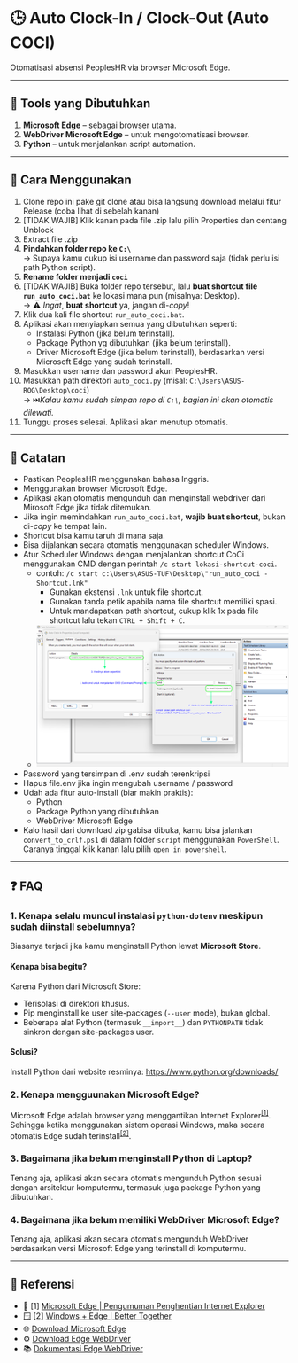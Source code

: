 # 🕒 Auto Clock-In / Clock-Out (Auto COCI)

Otomatisasi absensi PeoplesHR via browser Microsoft Edge.

---

## 🧰 Tools yang Dibutuhkan

1. **Microsoft Edge** – sebagai browser utama.
2. **WebDriver Microsoft Edge** – untuk mengotomatisasi browser.
3. **Python** – untuk menjalankan script automation.

---

## 🚀 Cara Menggunakan

1. Clone repo ini pake git clone atau bisa langsung download melalui fitur Release (coba lihat di sebelah kanan)
2. [TIDAK WAJIB] Klik kanan pada file .zip lalu pilih Properties dan centang Unblock
3. Extract file .zip
4. **Pindahkan folder repo ke `C:\`**  
   → Supaya kamu cukup isi username dan password saja (tidak perlu isi path Python script).
5. **Rename folder menjadi `coci`**
6. [TIDAK WAJIB] Buka folder repo tersebut, lalu **buat shortcut file `run_auto_coci.bat`** ke lokasi mana pun (misalnya: Desktop).  
   → ⚠️ _Ingat_, **buat shortcut** ya, jangan di-_copy_!
7. Klik dua kali file shortcut `run_auto_coci.bat`.
8. Aplikasi akan menyiapkan semua yang dibutuhkan seperti:
   - Instalasi Python (jika belum terinstall).
   - Package Python yg dibutuhkan (jika belum terinstall).
   - Driver Microsoft Edge (jika belum terinstall), berdasarkan versi Microsoft Edge yang sudah terinstall.
9. Masukkan username dan password akun PeoplesHR.
10. Masukkan path direktori `auto_coci.py` (misal: `C:\Users\ASUS-ROG\Desktop\coci`)  
    → ⏭️*Kalau kamu sudah simpan repo di `C:\`, bagian ini akan otomatis dilewati.*
11. Tunggu proses selesai. Aplikasi akan menutup otomatis.

---

## 📝 Catatan

- Pastikan PeoplesHR menggunakan bahasa Inggris.
- Menggunakan browser Microsoft Edge.
- Aplikasi akan otomatis mengunduh dan menginstall webdriver dari Mirosoft Edge jika tidak ditemukan.
- Jika ingin memindahkan `run_auto_coci.bat`, **wajib buat shortcut**, bukan di-_copy_ ke tempat lain.
- Shortcut bisa kamu taruh di mana saja.
- Bisa dijalankan secara otomatis menggunakan scheduler Windows.
- Atur Scheduler Windows dengan menjalankan shortcut CoCi menggunakan CMD dengan perintah `/c start lokasi-shortcut-coci`.
  - contoh: `/c start c:\Users\ASUS-TUF\Desktop\"run_auto_coci - Shortcut.lnk"`
    - Gunakan ekstensi `.lnk` untuk file shortcut.
    - Gunakan tanda petik apabila nama file shortcut memiliki spasi.
    - Untuk mandapatkan path shortcut, cukup klik 1x pada file shortcut lalu tekan `CTRL + Shift + C`.
  - ![Windows Scheduler for Auto Coci](assets/windows-scheduler-for-auto-coci.png)
- Password yang tersimpan di .env sudah terenkripsi
- Hapus file.env jika ingin mengubah username / password
- Udah ada fitur auto-install (biar makin praktis):
  - Python
  - Package Python yang dibutuhkan
  - WebDriver Microsoft Edge
- Kalo hasil dari download zip gabisa dibuka, kamu bisa jalankan `convert_to_crlf.ps1` di dalam folder `script` menggunakan `PowerShell`. Caranya tinggal klik kanan lalu pilih `open in powershell`.

---

## ❓ FAQ

### 1. Kenapa selalu muncul instalasi `python-dotenv` meskipun sudah diinstall sebelumnya?

Biasanya terjadi jika kamu menginstall Python lewat **Microsoft Store**.

#### Kenapa bisa begitu?

Karena Python dari Microsoft Store:

- Terisolasi di direktori khusus.
- Pip menginstall ke user site-packages (`--user` mode), bukan global.
- Beberapa alat Python (termasuk `__import__`) dan `PYTHONPATH` tidak sinkron dengan site-packages user.

#### Solusi?

Install Python dari website resminya: https://www.python.org/downloads/

### 2. Kenapa mengguunakan Microsoft Edge?

Microsoft Edge adalah browser yang menggantikan Internet Explorer<sup>[[1]](https://learn.microsoft.com/id-id/shows/it-ops-talk/microsoft-edge--internet-explorer-retirement-announcement)</sup>. Sehingga ketika menggunakan sistem operasi Windows, maka secara otomatis Edge sudah terinstall<sup>[[2]](https://www.microsoft.com/en-us/edge/windows-edge?form=MA13FJ&cs=3477714609)</sup>.

### 3. Bagaimana jika belum menginstall Python di Laptop?

Tenang aja, aplikasi akan secara otomatis mengunduh Python sesuai dengan arsitektur komputermu, termasuk juga package Python yang dibutuhkan.

### 4. Bagaimana jika belum memiliki WebDriver Microsoft Edge?

Tenang aja, aplikasi akan secara otomatis mengunduh WebDriver berdasarkan versi Microsoft Edge yang terinstall di komputermu.

---

## 🔗 Referensi

- 📝 [1] [Microsoft Edge | Pengumuman Penghentian Internet Explorer](https://learn.microsoft.com/id-id/shows/it-ops-talk/microsoft-edge--internet-explorer-retirement-announcement)
- 🪟 [2] [Windows + Edge | Better Together](https://www.microsoft.com/en-us/edge/windows-edge?form=MA13FJ&cs=3477714609)
- 🌐 [Download Microsoft Edge](https://www.microsoft.com/id-id/edge/download?form=MA13FJ)
- ⚙️ [Download Edge WebDriver](https://developer.microsoft.com/en-us/microsoft-edge/tools/webdriver/?form=MA13LH#installation)
- 📚 [Dokumentasi Edge WebDriver](https://learn.microsoft.com/en-us/microsoft-edge/webdriver-chromium/?tabs=c-sharp&form=MA13LH)
